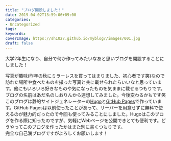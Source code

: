 ```yaml
---
title: "ブログ開設しました！"
date: 2019-04-02T13:59:06+09:00
categories:
- Uncategorized
tags:
keywords:
coverImage: https://sh1027.github.io/myblog//images/001.jpg
draft: false
---
```

大学2年生になり、自分で何か作ってみたいなあと思いブログを開設することにしました！

写真が趣味(昨年の秋にミラーレスを買ってはまりました、初心者です笑)なので訪れた場所や食べたものを撮った写真と共に載せられたらいいなと思っています。他にもいろいろ好きなものや気になったものを気ままに載せるつもりです。<br>
ブログの名前はあだ名のしおりんから連想してみました。今後変わるかもです笑
<br>
このブログは静的サイトジェネレーターの[Hugo](https://gohugo.io/)と[GitHub Pages](https://pages.github.com/)で作っています。GitHub Pagesは以前使ったことがあって、サーバーを用意せずに無料で使えるのが魅力的だったので今回も使ってみることにしました。Hugoはこのブログを作る際に知ったのですが、気軽にWebページを公開できとても便利です。どうやってこのブログを作ったかはまた別に書くつもりです。
<br>
完全な自己満ブログですがよろしくお願いします！
